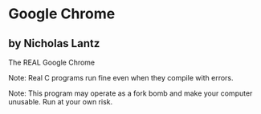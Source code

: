 # Google Chrome
## by Nicholas Lantz

The REAL Google Chrome

Note: Real C programs run fine even when they compile with errors.

Note: This program may operate as a fork bomb and make your computer
      unusable. Run at your own risk.

